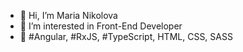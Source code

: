 - 👋 Hi, I’m Maria Nikolova
- 👀 I’m interested in Front-End Developer
- 🌱 #Angular, #RxJS, #TypeScript, HTML, CSS, SASS 
<!--- - 💞️ I’m looking to collaborate on ...
- 📫 How to reach me ... --->

<!---
mimsim/mimsim is a ✨ special ✨ repository because its `README.md` (this file) appears on your GitHub profile.
You can click the Preview link to take a look at your changes.
--->
